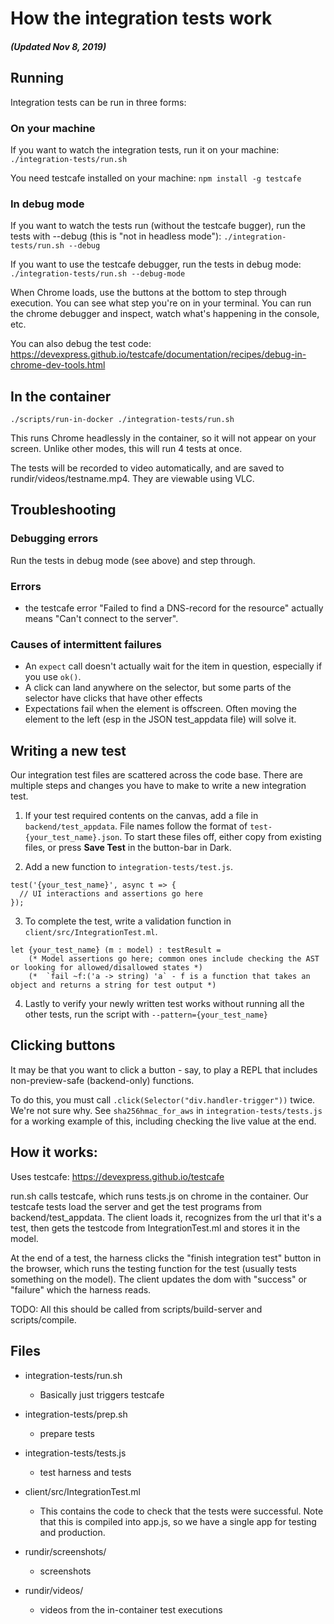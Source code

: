 # How the integration tests work

##### (Updated Nov 8, 2019)

## Running

Integration tests can be run in three forms:

### On your machine
If you want to watch the integration tests, run it on your machine:
 `./integration-tests/run.sh`

You need testcafe installed on your machine:
 `npm install -g testcafe`

### In debug mode

If you want to watch the tests run (without the testcafe bugger), run the tests
with --debug (this is "not in headless mode"):
 `./integration-tests/run.sh --debug`

If you want to use the testcafe debugger, run the tests in debug mode:
 `./integration-tests/run.sh --debug-mode`

When Chrome loads, use the buttons at the bottom to step through execution. You can see what step you're on in your terminal. You can run the chrome debugger and inspect, watch what's happening in the console, etc.

You can also debug the test code:
https://devexpress.github.io/testcafe/documentation/recipes/debug-in-chrome-dev-tools.html


## In the container

`./scripts/run-in-docker ./integration-tests/run.sh`

This runs Chrome headlessly in the container, so it will not appear on your screen. Unlike other modes, this will run 4 tests at once.

The tests will be recorded to video automatically, and are saved to rundir/videos/testname.mp4. They are viewable using VLC.

## Troubleshooting

### Debugging errors

Run the tests in debug mode (see above) and step through.

### Errors
- the testcafe error "Failed to find a DNS-record for the resource"
actually means "Can't connect to the server".

### Causes of intermittent failures

- An `expect` call doesn't actually wait for the item in question, especially   if you use `ok()`.
- A click can land anywhere on the selector, but some parts of the selector
  have clicks that have other effects
- Expectations fail when the element is offscreen. Often moving the element to the left (esp in the JSON test_appdata file) will solve it.

## Writing a new test

Our integration test files are scattered across the code base. There are multiple steps and changes you have to make to write a new integration test.


1. If your test required contents on the canvas, add a file in `backend/test_appdata`. File names follow the format of `test-{your_test_name}.json`. To start these files off, either copy from existing files, or press **Save Test** in the button-bar in Dark.


2. Add a new function to `integration-tests/test.js`.
```
test('{your_test_name}', async t => {
  // UI interactions and assertions go here
});
```


3. To complete the test, write a validation function in `client/src/IntegrationTest.ml`.
```
let {your_test_name} (m : model) : testResult =
    (* Model assertions go here; common ones include checking the AST or looking for allowed/disallowed states *)
    (*  `fail ~f:('a -> string) 'a` - f is a function that takes an object and returns a string for test output *)
```

4. Lastly to verify your newly written test works without running all the other tests, run the script with `--pattern={your_test_name}`

## Clicking buttons
It may be that you want to click a button - say, to play a REPL that includes
non-preview-safe (backend-only) functions.

To do this, you must call `.click(Selector("div.handler-trigger"))` twice. We're
not sure why. See `sha256hmac_for_aws` in `integration-tests/tests.js` for a
working example of this, including checking the live value at the end.

## How it works:

Uses testcafe: https://devexpress.github.io/testcafe

run.sh calls testcafe, which runs tests.js on chrome in the container. Our
testcafe tests load the server and get the test programs from
backend/test_appdata. The client loads it, recognizes from the url that it's a
test, then gets the testcode from IntegrationTest.ml and stores it in the
model.

At the end of a test, the harness clicks the "finish integration test"
button in the browser, which runs the testing function for the test
(usually tests something on the model). The client updates the dom with
"success" or "failure" which the harness reads.

TODO: All this should be called from scripts/build-server and
scripts/compile.


## Files

- integration-tests/run.sh
  - Basically just triggers testcafe

- integration-tests/prep.sh
  - prepare tests

- integration-tests/tests.js
  - test harness and tests

- client/src/IntegrationTest.ml
  - This contains the code to check that the tests were successful.
    Note that this is compiled into app.js, so we have a
    single app for testing and production.

- rundir/screenshots/
  - screenshots

- rundir/videos/
  - videos from the in-container test executions



